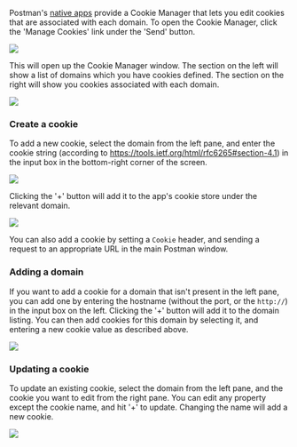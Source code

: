 Postman's [native apps](http://www.getpostman.com/apps) provide a Cookie Manager that lets you edit 
cookies that are associated with each domain. To open the Cookie Manager, click the 'Manage Cookies' link under the 'Send' button.

![](https://cloud.githubusercontent.com/assets/681190/16948881/e45d4816-4dd4-11e6-96e6-daadd28929a8.png)

This will open up the Cookie Manager window. The section on the left will show a list of domains which you have cookies defined. The section on the right will show you cookies associated with each domain.

![](https://cloud.githubusercontent.com/assets/681190/16949440/74107796-4dd8-11e6-8b6e-4c7d52407fba.png)

### Create a cookie

To add a new cookie, select the domain from the left pane, and enter the cookie string 
(according to https://tools.ietf.org/html/rfc6265#section-4.1)
in the input box in the bottom-right corner of the screen. 

![](https://cloud.githubusercontent.com/assets/681190/16949369/09af2460-4dd8-11e6-83db-1845afe54104.png)

Clicking the '+' button will add it to the app's cookie store 
under the relevant domain.

![](https://cloud.githubusercontent.com/assets/681190/16949373/0a169faa-4dd8-11e6-8c53-272ef7537733.png)

You can also add a cookie by setting a `Cookie` header, and sending a request to an appropriate URL in the main Postman window.

### Adding a domain

If you want to add a cookie for a domain that isn't present in the left pane, you can add one by entering the hostname (without the port, or the `http://`) in the input box on the left. Clicking the '+' button will add it to the domain listing. 
You can then add cookies for this domain by selecting it, and entering a new cookie value as described above.

![](https://cloud.githubusercontent.com/assets/681190/16949371/09ec4b4c-4dd8-11e6-8fc6-2dba4ad1ac07.png)

### Updating a cookie

To update an existing cookie, select the domain from the left pane, and the cookie you want to edit from the right pane. 
You can edit any property except the cookie name, and hit '+' to update. Changing the name will add a new cookie.

![](https://cloud.githubusercontent.com/assets/681190/16949370/09cb5e96-4dd8-11e6-9d28-ee21e501f875.png)
